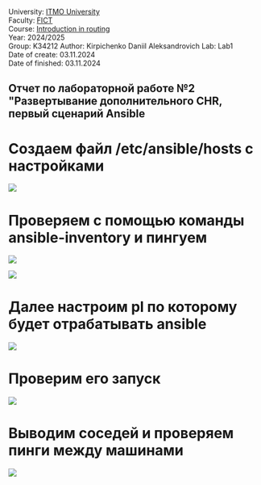 University: [ITMO University](https://itmo.ru/ru/)  
Faculty: [FICT](https://fict.itmo.ru)  
Course: [Introduction in routing](https://itmo-ict-faculty.github.io/network-programming/education/labs2023_2024/lab1/lab1/)  
Year: 2024/2025  
Group: K34212
Author: Kirpichenko Daniil Aleksandrovich
Lab: Lab1  
Date of create: 03.11.2024  
Date of finished: 03.11.2024  




## Отчет по лабораторной работе №2 "Развертывание дополнительного CHR, первый сценарий Ansible


# Cоздаем файл /etc/ansible/hosts с настройками
![](https://github.com/ko1ll/2024-2025-network_programming-K34212/blob/main/photos/15.jpg)


# Проверяем с помощью команды ansible-inventory и пингуем

![](https://github.com/ko1ll/2024-2025-network_programming-K34212/blob/main/photos/16.jpg)

![](https://github.com/ko1ll/2024-2025-network_programming-K34212/blob/main/photos/17.jpg)


# Далее настроим pl по которому будет отрабатывать ansible

![](https://github.com/ko1ll/2024-2025-network_programming-K34212/blob/main/photos/18.jpg)

# Проверим его запуск

![](https://github.com/ko1ll/2024-2025-network_programming-K34212/blob/main/photos/19.jpg)

# Выводим соседей и проверяем пинги между машинами

![](https://github.com/ko1ll/2024-2025-network_programming-K34212/blob/main/photos/20.jpg)


